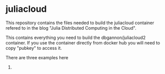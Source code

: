 # juliacloud
This repository contains the  files needed to build the juliacloud container refered to in the 
blog "Julia Distributed Computing in the Cloud".

This contains everything you need to build the dbgannon/juliacloud2 container.   If you use the container directly from docker hub you will need to copy "pubkey" to access it.   

There are three examples here

1.  



